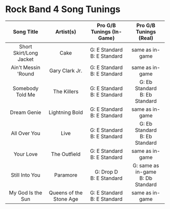 # Rock Band 4 Song Tunings

| Song Title | Artist(s) | Pro G/B Tunings (In-Game) | Pro G/B Tunings (Real) |
| :--------: | :-------: | :---------------: | :------------: |
| Short Skirt/Long Jacket | Cake | G: E Standard<br>B: E Standard | same as in-game |
| Ain't Messin 'Round | Gary Clark Jr. | G: E Standard<br>B: E Standard | same as in-game |
| Somebody Told Me | The Killers | G: E Standard<br>B: E Standard | G: Eb Standard<br>B: Eb Standard |
| Dream Genie | Lightning Bold | G: E Standard<br>B: E Standard | same as in-game |
| All Over You | Live | G: E Standard<br>B: E Standard | G: Eb Standard<br>B: Eb Standard |
| Your Love | The Outfield | G: E Standard<br>B: E Standard | same as in-game |
| Still Into You | Paramore | G: Drop D<br>B: E Standard | G: same as in-game<br> B: Db Standard | 
| My God Is the Sun | Queens of the Stone Age | G: E Standard<br>B: E Standard | same as in-game |
